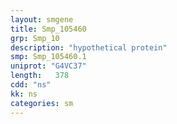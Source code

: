 ```yaml
---
layout: smgene
title: Smp_105460
grp: Smp_10
description: "hypothetical protein"
smp: Smp_105460.1
uniprot: "G4VC37"
length:   378
cdd: "ns"
kk: ns
categories: sm
---
```

